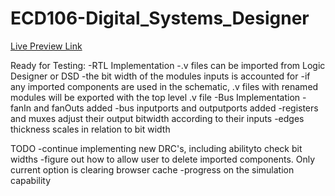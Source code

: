 # ECD106-Digital_Systems_Designer


[Live Preview Link](https://cshames1.github.io/ECD106/)

 Ready for Testing:
  -RTL Implementation
      -.v files can be imported from Logic Designer or DSD
      -the bit width of the modules inputs is accounted for
      -if any imported components are used in the schematic, .v files with renamed modules will be exported with the top level .v file
  -Bus Implementation
      -fanIn and fanOuts added
      -bus inputports and outputports added
      -registers and muxes adjust their output bitwidth according to their inputs
      -edges thickness scales in relation to bit width

 TODO
  -continue implementing new DRC's, including abilityto check bit widths
  -figure out how to allow user to delete imported components. Only current option is clearing browser cache
  -progress on the simulation capability


